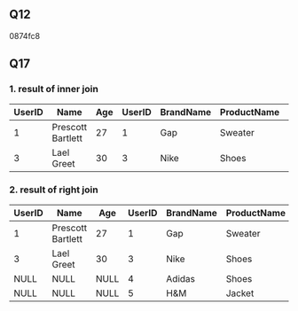## Q12
0874fc8

## Q17
### 1. result of inner join

| UserID | Name              | Age | UserID | BrandName | ProductName | Price  | Buy Time   |
|--------|-------------------|-----|--------|-----------|-------------|--------|------------|
| 1      | Prescott Bartlett | 27  | 1      | Gap       | Sweater     | 35.99  | 2010/10/02 |
| 3      | Lael Greet        | 30  | 3      | Nike      | Shoes       | 125.99 | 2013/06/12 |

### 2. result of right join

| UserID | Name              | Age | UserID | BrandName | ProductName | Price  | Buy Time   |
|--------|-------------------|-----|--------|-----------|-------------|--------|------------|
| 1      | Prescott Bartlett | 27  | 1      | Gap       | Sweater     | 35.99  | 2010/10/02 |
| 3      | Lael Greet        | 30  | 3      | Nike      | Shoes       | 125.99 | 2013/06/12 |
| NULL   | NULL             | NULL | 4      | Adidas    | Shoes       | 105.99 | 2013/08/25 |
| NULL   | NULL             | NULL | 5      | H&M       | Jacket      | 129.99 | 2013/05/09 |
